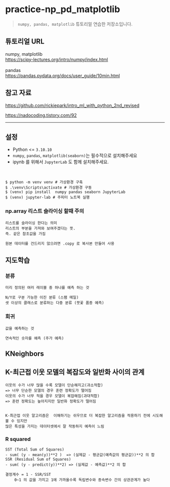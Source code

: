 # practice-np_pd_matplotlib
> `numpy, pandas, matplotlib` 튜토리얼 연습한 저장소입니다.

## 튜토리얼 URL
numpy, matplotlib
<br>
<https://scipy-lectures.org/intro/numpy/index.html>
<br><br>
pandas
<br>
<https://pandas.pydata.org/docs/user_guide/10min.html>

## 참고 자료
<https://github.com/rickiepark/intro_ml_with_python_2nd_revised>

<https://nadocoding.tistory.com/92>
<br/>

<hr>

## 설정
* Python <= `3.10.10`
* `numpy`, `pandas`, `matplotlib(seaborn)`는 필수적으로 설치해주세요
* ipynb 를 위해서 `JupyterLab` 도 함께 설치해주세요.

<br>

```shell
$ python -m venv venv # 가상환경 구축
$ .\venv\Scripts\activate # 가상환경 구동
$ (venv) pip install  numpy pandas seaborn JupyterLab
$ (venv) jupyter-lab # 주피터 노트북 실행
```

### np.array 리스트 슬라이싱 할때 주의
    리스트를 슬라이싱 한다는 의미
    리스트의 부분을 가져와 보여주겠다는 뜻.
    즉. 같은 참조값을 가짐

    원본 데이터를 건드리지 않으려면 .copy 로 복사본 만들어 사용
    

## 지도학습
### 분류
    미리 정의된 여러 레이블 중 하나를 예측 하는 것
    
    N/Y로 구분 가능한 이진 분류 (스팸 메일)
    셋 이상의 클래스로 분류하는 다중 분류 (붓꽃 품종 예측)


### 회귀
    값을 예측하는 것

    연속적인 숫자를 예측 (주가 예측)
 
 
## KNeighbors
## K-최근접 이웃 모델의 복잡도와 일반화 사이의 관계
    이웃의 수가 너무 많을 수록 모델이 단순해지고(과소적합)
    => 너무 단순한 모델의 경우 훈련 정확도가 떨어짐
    이웃의 수가 너무 적을 경우 모델이 복잡해짐(과대적합)
    => 훈련 정확도는 높아지지만 일반화 정확도가 떨어짐


    K-최근접 이웃 알고리즘은  이해하기는 쉬우므로 더 복잡한 알고리즘을 적용하기 전에 시도해볼 수 있지만
    많은 특성을 가지는 데이터셋에서 잘 작동하지 예측이 느림

### R squared
    SST (Total Sum of Squares)
    - sum( (y - mean(y))**2 )  => (실제값 - 평균값(예측값의 평균값))**2 의 합  
    SSR (Residual Sum of Squares)
    - sum( (y - predict(y))**2) => (실제값 - 예측값)**2 의 합

    결정계수 = 1 - SSR/SST
        0~1 의 값을 가지고 1에 가까울수록 독립변수와 종속변수 간의 상관관계가 높다
    

